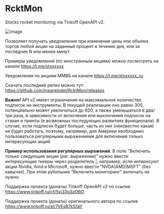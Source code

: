 # RcktMon
Stocks rocket monitoring via Tinkoff OpenAPI v2.

![image](https://user-images.githubusercontent.com/24903894/109036900-26743f00-76db-11eb-9442-4b5bc4b5ed68.png)

Позволяет получать уведомления при изменении цены или объема торгов любой акции на заданный процент в течение дня, или за последние N или менее минут.

Примеры уведомлений (по иностранным акциям) можно посмотреть на канале https://t.me/stoxxxxx

Уведомления по акциям ММВБ на канале https://t.me/stoxxxxx_ru

Скачать последний релиз можно тут: https://github.com/meareindel/RcktMon/releases

**Важно!** API v2 имеет ограничения на максимальное количество подписок на инструменты. В текущей реализации оно равно 300, потенциально может увеличиться до 600, а также уменьшаться в два/три раза, в зависимости от включения или выключения подписок на стакан и принты (в возможных последующих развитиях функционала). В случае, если подписок будет больше, часть из них (неизвестно какая) не будет работать, поэтому, например, для Америки необходимо пользоваться регулярными выражениями для включения только интересующих акций. 

**Пример использования регулярных выражений**. В поле "Включить только следующие акции (рег. выражение)" нужно ввести интересующие тикеры через разделитель |, например, если интересуют акции Nvidia, Amd и Microsoft, нужно ввести "NVDA|AMD|MSFT" (без кавычек). При этом рубильник "Включить мониторинг" включать не нужно.

Поддержка проекта (донаты) Tinkoff OpenAPI v2 по ссылке https://www.tinkoff.ru/cf/5vi33g3zO6O

Поддержка проекта (донаты) оригинального автора по ссылке https://www.tinkoff.ru/sl/7VEs87kS1aY
